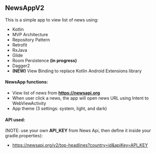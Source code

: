 ## NewsAppV2
This is a simple app to view list of news using:
* Kotlin
* MVP Architecture
* Repository Pattern
* Retrofit
* RxJava
* Glide
* Room Persistence **(in progress)**
* Dagger2
* **(NEW)** View Binding to replace Kotlin Android Extensions library

#### NewsApp functions:
* View list of news from **https://newsapi.org**
* When user click a news, the app will open news URL using Intent to WebViewActivity
* App theme (3 settings: system, light, and dark)

#### API used:
(NOTE: use your own **API_KEY** from News Api, then define it inside your gradle.properties):
* https://newsapi.org/v2/top-headlines?country=id&apiKey=API_KEY